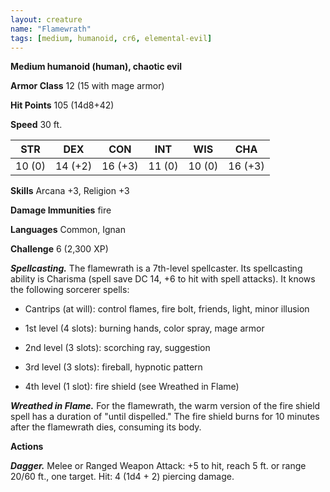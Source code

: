 ```yaml
---
layout: creature
name: "Flamewrath"
tags: [medium, humanoid, cr6, elemental-evil]
---
```


**Medium humanoid (human), chaotic evil**

**Armor Class** 12 (15 with mage armor)

**Hit Points** 105 (14d8+42)

**Speed** 30 ft.

|   STR   |   DEX   |   CON   |   INT   |   WIS   |   CHA   |
|:-----:|:-----:|:-----:|:-----:|:-----:|:-----:|
| 10 (0) | 14 (+2) | 16 (+3) | 11 (0) | 10 (0) | 16 (+3) |

**Skills** Arcana +3, Religion +3

**Damage Immunities** fire

**Languages** Common, Ignan

**Challenge** 6 (2,300 XP)

***Spellcasting.*** The flamewrath is a 7th-level spellcaster. Its spellcasting ability is Charisma (spell save DC 14, +6 to hit with spell attacks). It knows the following sorcerer spells:

* Cantrips (at will): control flames, fire bolt, friends, light, minor illusion

* 1st level (4 slots): burning hands, color spray, mage armor

* 2nd level (3 slots): scorching ray, suggestion

* 3rd level (3 slots): fireball, hypnotic pattern

* 4th level (1 slot): fire shield (see Wreathed in Flame)

***Wreathed in Flame.*** For the flamewrath, the warm version of the fire shield spell has a duration of "until dispelled." The fire shield burns for 10 minutes after the flamewrath dies, consuming its body.

**Actions**

***Dagger.*** Melee or Ranged Weapon Attack: +5 to hit, reach 5 ft. or range 20/60 ft., one target. Hit: 4 (1d4 + 2) piercing damage.

